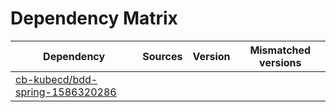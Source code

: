 # Dependency Matrix

Dependency | Sources | Version | Mismatched versions
---------- | ------- | ------- | -------------------
[cb-kubecd/bdd-spring-1586320286](https://github.com/cb-kubecd/bdd-spring-1586320286.git) |  | []() | 
